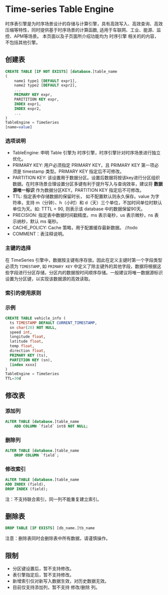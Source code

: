 # Time-series Table Engine
时序表引擎是为时序场景设计的存储与计算引擎，具有高效写入、高效查询、高效压缩等特性，同时提供基于时序场景的计算函数, 适用于车联网、工业、能源、监控、APM等场景。
本页面以及子页面所介绍功能均为 时序引擎 相关的的内容，不包括其他引擎。

## 创建表
```SQL
CREATE TABLE [IF NOT EXISTS] [database.]table_name 
(
    name1 type1 [DEFAULT expr1],
    name2 type2 [DEFAULT expr2],
    ...
    PRIMARY KEY expr,
    PARITITION KEY expr,
    INDEX expr1,
    INDEX expr2,
    ...
) 
TableEngine = TimeSeries
[name=value]
```

### 选项说明
* TableEngine: 申明 Table 引擎为 时序引擎，时序引擎针对时序场景进行独立优化。
* PRIMARY KEY: 用户必须指定 PRIMARY KEY，且 PRIMARY KEY 第一项必须是 timestamp 类型。PRIMARY KEY 指定后不可修改。
* PARTITION KEY: 该设置用于数据分区。设置后数据将按该key进行分区组织数据。在时序场景合理设置分区多键有利于提升写入与查询效率，建议将 **数据源唯一标识** 作为数据分区KEY。PARTITION KEY 指定后不可修改。
* TTL: 指定表中存储数据的保留时长， 如不配置默认则永久保存。value 为字符串，支持 m（分钟）、h（小时）和 d（天）三个单位，不加时间单位时默认单位为天。如: TTTL = 90, 则表示该 database 中的数据保留90天。
* PRECISION: 指定表中数据时间戳精度。ms 表示毫秒，us 表示微秒，ns 表示纳秒，默认 ms 毫秒。
* CACHE_POLICY: Cache 策略，用于配置缓存最新数据。 //todo 
* COMMENT：表注释说明。

### 主键的选择
在 TimeSeries 引擎中，数据按主键有序存放。因此在定义主键时第一个字段类型必须为 `TIMESTAMP`, 如 `PRIMARY KEY` 中定义了除主键外的其他字段，数据将根据这些字段进行分区存储，分区内的数据按时间顺序存储。一般建议将唯一数据源标识设置为分区键，以实现该数据源的高效读取。


### 索引的使用原则



### 示例

```SQL
CREATE TABLE vehicle_info (
  ts TIMESTAMP DEFAULT CURRENT_TIMESTAMP,
  sn char(20) NOT NULL,
  speed int,
  longitude float,
  latitude float,
  temp float,
  direction float,
  PRIMARY KEY (ts),
  PARTITION KEY (sn),
  [index xxxx]
)
TableEngine = TimeSeries
TTL=30d
```


## 修改表

### 添加列
```SQL
ALTER TABLE [database.]table_name
    ADD COLUMN `field` int8 NOT NULL;
```

### 删除列 
```SQL
ALTER TABLE [database.]table_name
    DROP COLUMN `field`;
```

### 修改索引
```SQL
ALTER TABLE [database.]table_name
ADD INDEX (field),
DROP INDEX (field);
```
注：不支持联合索引，同一列不能重复建立索引。

## 删除表
```SQL
DROP TABLE [IF EXISTS] [db_name.]tb_name
```
注意：删除表同时会删除表中所有数据，请谨慎操作。

## 限制
* 分区键设置后，暂不支持修改。
* 表引擎指定后，暂不支持修改。
* 新增索引仅对新写入数据生效，对历史数据无效。
* 目前仅支持添加列，暂不支持 修改/删除 列。
